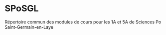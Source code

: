 # SPoSGL
Répertoire commun des modules de cours pour les 1A et 5A de Sciences Po Saint-Germain-en-Laye
